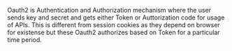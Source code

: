 Oauth2 is Authentication and Authorization mechanism where the user sends key
and secret and gets either Token or Auttorization code for usage of APIs.
This is different from session cookies as they depend on browser for existense
but these Oauth2 authorizes based on Token for a particular time period.